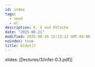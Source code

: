 ```yaml
---
id: index
tags:
  - seed
  - ml
description: K, V and KVCache
date: "2025-08-21"
modified: 2025-08-26 15:15:12 GMT-04:00
noindex: true
title: 0[dot]3
---
```


slides: [[lectures/3/infer-0.3.pdf]]
